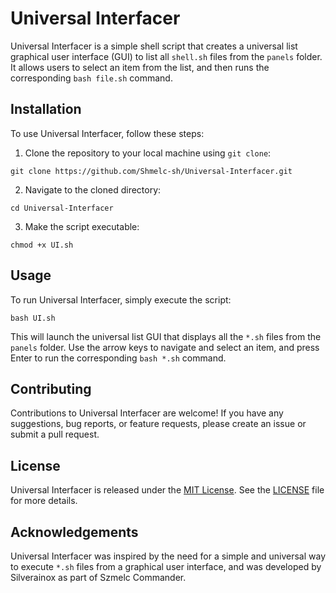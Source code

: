 # Universal Interfacer

Universal Interfacer is a simple shell script that creates a universal list graphical user interface (GUI) to list all `shell.sh` files from the `panels` folder. It allows users to select an item from the list, and then runs the corresponding `bash file.sh` command.

## Installation

To use Universal Interfacer, follow these steps:

1. Clone the repository to your local machine using `git clone`:

```git clone https://github.com/Shmelc-sh/Universal-Interfacer.git```


2. Navigate to the cloned directory:

```cd Universal-Interfacer```


3. Make the script executable:

```chmod +x UI.sh```


## Usage

To run Universal Interfacer, simply execute the script:

```bash UI.sh```

This will launch the universal list GUI that displays all the `*.sh` files from the `panels` folder. Use the arrow keys to navigate and select an item, and press Enter to run the corresponding `bash *.sh` command.

## Contributing

Contributions to Universal Interfacer are welcome! If you have any suggestions, bug reports, or feature requests, please create an issue or submit a pull request.

## License

Universal Interfacer is released under the [MIT License](LICENSE). See the [LICENSE](LICENSE) file for more details.

## Acknowledgements

Universal Interfacer was inspired by the need for a simple and universal way to execute `*.sh` files from a graphical user interface, and was developed by Silverainox as part of Szmelc Commander.
